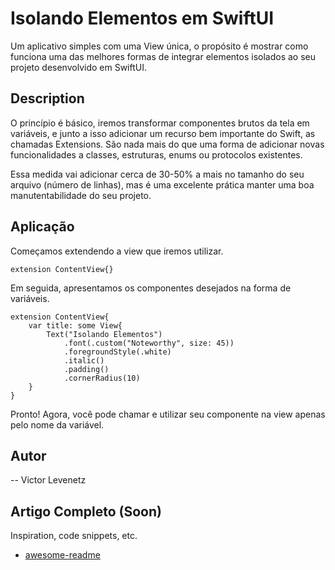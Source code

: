 # Isolando Elementos em SwiftUI

Um aplicativo simples com uma View única, o propósito é mostrar como funciona uma das melhores formas de integrar elementos isolados ao seu projeto desenvolvido em SwiftUI.

## Description

O princípio é básico, iremos transformar componentes brutos da tela em variáveis, e junto a isso adicionar um recurso bem importante do Swift, as chamadas Extensions. São nada mais do que uma forma de adicionar novas funcionalidades a classes, estruturas, enums ou  protocolos existentes.

Essa medida vai adicionar cerca de 30-50% a mais no tamanho do seu arquivo (número de linhas), mas é uma excelente prática manter uma boa manutentabilidade do seu projeto.

## Aplicação

Começamos extendendo a view que iremos utilizar.
```
extension ContentView{}
```
Em seguida, apresentamos os componentes desejados na forma de variáveis.

```
extension ContentView{
    var title: some View{
        Text("Isolando Elementos")
            .font(.custom("Noteworthy", size: 45))
            .foregroundStyle(.white)
            .italic()
            .padding()
            .cornerRadius(10)
    }
}
```
Pronto! Agora, você pode chamar e utilizar seu componente na view apenas pelo nome da variável.



## Autor

-- Victor Levenetz


## Artigo Completo (Soon)

Inspiration, code snippets, etc.
* [awesome-readme](https://github.com/matiassingers/awesome-readme)
